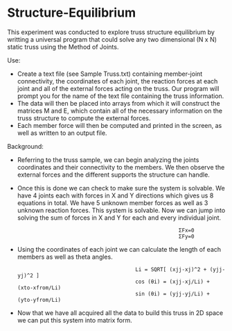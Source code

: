 # Structure-Equilibrium

This experiment was conducted to explore truss structure equilibrium by writting a universal program that could solve any two dimensional (N x N) static truss using the Method of Joints. 

Use:
- Create a text file (see Sample Truss.txt) containing member-joint connectivity, the coordinates of each joint, the reaction forces at each joint and all of the external forces acting on the truss. Our program will prompt you for the name of the text file containing the truss information. 
- The data will then be placed into arrays from which it will construct the matrices M and E, which contain all of the necessary information on the truss structure to compute the external forces. 
- Each member force will then be computed and printed in the screen, as well as written to an output file. 

Background:
- Referring to the truss sample, we can begin analyzing the joints coordinates and their connectivity to the members. We then observe the external forces and the different supports the structure can handle.
- Once this is done we can check to make sure the system is solvable. We have 4 joints each with forces in X and Y directions which gives us 8 equations in total. We have 5 unknown member forces as well as 3 unknown reaction forces. This system is solvable. Now we can jump into solving the sum of forces in X and Y for each and every individual joint. 


                                                          ΣFx=0
                                                          ΣFy=0
                                                          
- Using the coordinates of each joint we can calculate the length of each members as well as theta angles. 

                                            Li = SQRT[ (xjj-xj)^2 + (yjj-yj)^2 ] 
                                            cos (θi) = (xjj-xj/Li) + (xto-xfrom/Li)
                                            sin (θi) = (yjj-yj/Li) + (yto-yfrom/Li)
                                            
- Now that we have all acquired all the data to build this truss in 2D space we can put this system into matrix form.


